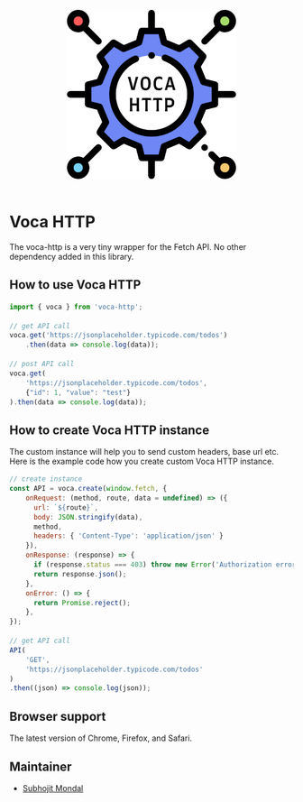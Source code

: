 <div align="center">
	<br>
	<div>
		<img width="300" height="300" src="assets/images/voca-logo.png" alt="voca-http">
	</div>
	<br>
</div>

# Voca HTTP

The voca-http is a very tiny wrapper for the Fetch API. No other dependency added in this library.

## How to use Voca HTTP

```JavaScript
import { voca } from 'voca-http';

// get API call 
voca.get('https://jsonplaceholder.typicode.com/todos')
	.then(data => console.log(data));
	
// post API call 
voca.get(
	'https://jsonplaceholder.typicode.com/todos', 
	{"id": 1, "value": "test"}
).then(data => console.log(data));

```

## How to create Voca HTTP instance
The custom instance will help you to send custom headers, base url etc. Here is the example code how you create custom Voca HTTP instance.

```JavaScript
// create instance
const API = voca.create(window.fetch, {
    onRequest: (method, route, data = undefined) => ({
      url: `${route}`,
      body: JSON.stringify(data),
      method,
      headers: { 'Content-Type': 'application/json' }
    }),
    onResponse: (response) => {
      if (response.status === 403) throw new Error('Authorization error.');
      return response.json();
    },
    onError: () => {
      return Promise.reject();
    },
});

// get API call 
API(
	'GET',
	'https://jsonplaceholder.typicode.com/todos'
)
.then((json) => console.log(json));
```

## Browser support

The latest version of Chrome, Firefox, and Safari.

## Maintainer
- [Subhojit Mondal](https://github.com/Subhojit1992)
